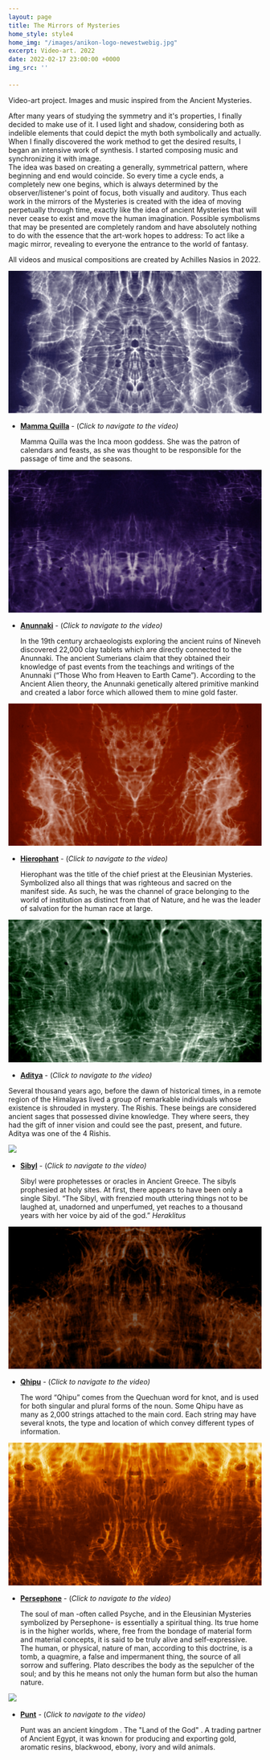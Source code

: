 ```yaml
---
layout: page
title: The Mirrors of Mysteries
home_style: style4
home_img: "/images/anikon-logo-newestwebig.jpg"
excerpt: Video-art. 2022
date: 2022-02-17 23:00:00 +0000
img_src: ''

---
```

Video-art project. Images and music inspired from the Ancient Mysteries.

After many years of studying the symmetry and it's properties, I finally decided to make use of it. I used light and shadow, considering both as indelible elements that could depict the myth both symbolically and actually. When I finally discovered the work method to get the desired results, I began an intensive work of synthesis. I started composing music and synchronizing it with image.  
The idea was based on creating a generally, symmetrical pattern, where beginning and end would coincide. So every time a cycle ends, a completely new one begins, which is always determined by the observer/listener's point of focus, both visually and auditory. Thus each work in the mirrors of the Mysteries is created with the idea of moving perpetually through time, exactly like the idea of ancient Mysteries that will never cease to exist and move the human imagination. Possible symbolisms that may be presented are completely random and have absolutely nothing to do with the essence that the art-work hopes to address: To act like a magic mirror, revealing to everyone the entrance to the world of fantasy.

All videos and musical compositions are created by Achilles Nasios in 2022. 

![](/images/01-mama-quilla.jpg)

* <a href="https://opensea.io/assets/0x495f947276749ce646f68ac8c248420045cb7b5e/13433061814907304828495733336145460039256652925841842689972098314246612320257" target="blank"> **Mamma Quilla**</a>  - (_Click to navigate to the video)_

  Mamma Quilla was the Inca moon goddess. She was the patron of calendars and feasts, as she was thought to be responsible for the passage of time and the seasons.

![](/images/04-annunaki.jpg)

* <a href="https://opensea.io/assets/0x495f947276749ce646f68ac8c248420045cb7b5e/13433061814907304828495733336145460039256652925841842689972098315346123948033" target="blank"> **Anunnaki**</a>  - (_Click to navigate to the video)_

  In the 19th century archaeologists exploring the ancient ruins of Nineveh discovered 22,000 clay tablets which are directly connected to the Anunnaki. The ancient Sumerians claim that they obtained their knowledge of past events from the teachings and writings of the Anunnaki (“Those Who from Heaven to Earth Came”). According to the Ancient Alien theory, the Anunnaki genetically altered primitive mankind and created a labor force which allowed them to mine gold faster.

![](/images/hierophant.jpg)

* <a href="https://opensea.io/assets/0x495f947276749ce646f68ac8c248420045cb7b5e/13433061814907304828495733336145460039256652925841842689972098317545147203585" target="blank"> **Hierophant**</a>  - (_Click to navigate to the video)_

  Hierophant was the title of the chief priest at the Eleusinian Mysteries. Symbolized also all things that was righteous and sacred on the manifest side. As such, he was the channel of grace belonging to the world of institution as distinct from that of Nature, and he was the leader of salvation for the human race at large.

![](/images/14-aditya.jpg)

* <a href="https://opensea.io/assets/0x495f947276749ce646f68ac8c248420045cb7b5e/13433061814907304828495733336145460039256652925841842689972098316445635575809" target="blank"> **Aditya**</a>  - (_Click to navigate to the video)_

Several thousand years ago, before the dawn of historical times, in a remote region of the Himalayas lived a group of remarkable individuals whose existence is shrouded in mystery. The Rishis. These beings are considered ancient sages that possessed divine knowledge. They where seers, they had the gift of inner vision and could see the past, present, and future. Aditya was one of the 4 Rishis.

![](/images/sibyl-1.png)

* <a href="https://opensea.io/assets/0x495f947276749ce646f68ac8c248420045cb7b5e/13433061814907304828495733336145460039256652925841842689972098319744170459137" target="blank"> **Sibyl**</a>  - (_Click to navigate to the video)_

  Sibyl were prophetesses or oracles in Ancient Greece. The sibyls prophesied at holy sites. At first, there appears to have been only a single Sibyl. “The Sibyl, with frenzied mouth uttering things not to be laughed at, unadorned and unperfumed, yet reaches to a thousand years with her voice by aid of the god.” _Heraklitus_

![](/images/quipu.jpg)

* <a href="https://opensea.io/assets/0x495f947276749ce646f68ac8c248420045cb7b5e/13433061814907304828495733336145460039256652925841842689972098318644658831361" target="blank"> **Qhipu**</a>  - (_Click to navigate to the video)_

  The word “Qhipu” comes from the Quechuan word for knot, and is used for both singular and plural forms of the noun. Some Qhipu have as many as 2,000 strings attached to the main cord. Each string may have several knots, the type and location of which convey different types of information.

![](/images/persephone.jpg)

* <a href="https://opensea.io/assets/0x495f947276749ce646f68ac8c248420045cb7b5e/13433061814907304828495733336145460039256652925841842689972098321943193714689" target="blank"> **Persephone**</a>  - (_Click to navigate to the video)_

  The soul of man -often called Psyche, and in the Eleusinian Mysteries symbolized by Persephone- is essentially a spiritual thing. Its true home is in the higher worlds, where, free from the bondage of material form and material concepts, it is said to be truly alive and self-expressive. The human, or physical, nature of man, according to this doctrine, is a tomb, a quagmire, a false and impermanent thing, the source of all sorrow and suffering. Plato describes the body as the sepulcher of the soul; and by this he means not only the human form but also the human nature.

![](/images/loop-09.png)

* <a href="https://opensea.io/assets/0x495f947276749ce646f68ac8c248420045cb7b5e/13433061814907304828495733336145460039256652925841842689972098320843682086913" target="blank"> **Punt**</a>  - (_Click to navigate to the video)_

  Punt was an ancient kingdom . The "Land of the God" . A trading partner of Ancient Egypt, it was known for producing and exporting gold, aromatic resins, blackwood, ebony, ivory and wild animals.
